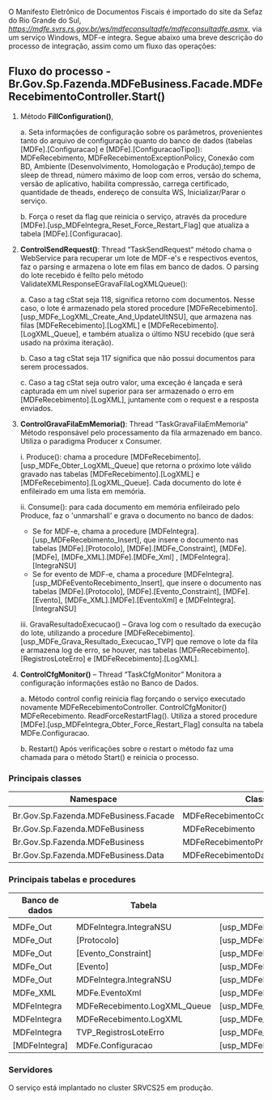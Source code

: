 O Manifesto Eletrônico de Documentos Fiscais é importado do site da Sefaz do Rio Grande do Sul, _https://mdfe.svrs.rs.gov.br/ws/mdfeconsultadfe/mdfeconsultadfe.asmx_, via um serviço Windows, MDF-e integra. Segue abaixo uma breve descrição do processo de integração, assim como um fluxo das operações:
## Fluxo do processo - Br.Gov.Sp.Fazenda.MDFeBusiness.Facade.MDFeRecebimentoController.Start()

1. Método **FillConfiguration()**,

   a. Seta informações de configuração sobre os parâmetros, provenientes tanto do arquivo de configuração quanto do banco de dados (tabelas [MDFe].[Configuracao] e [MDFe].[ConfiguracaoTipo]): MDFeRecebimento, MDFeRecebimentoExceptionPolicy, Conexão com BD, Ambiente (Desenvolvimento, Homologação e Produção),tempo de sleep de thread, número máximo de loop com erros, versão do schema, versão de aplicativo, habilita compressão, carrega certificado, quantidade de theads, endereço de consulta WS, Inicializar/Parar o serviço.
 
   b. Força o reset da flag que reinicia o serviço, através da procedure [MDFe].[usp_MDFeIntegra_Reset_Force_Restart_Flag] que atualiza a tabela [MDFe].[Configuracao].

2. **ControlSendRequest()**: Thread “TaskSendRequest“ método chama o WebService para recuperar um lote de MDF-e's e respectivos eventos, faz o parsing e armazena o lote em filas em banco de dados. O parsing do lote recebido é feilto pelo método ValidateXMLResponseEGravaFilaLogXMLQueue():
 
   a. Caso a tag cStat seja 118, significa retorno com documentos. Nesse caso, o lote é armazenado pela stored procedure [MDFeRecebimento].[usp_MDFe_LogXML_Create_And_UpdateUltNSU], que armazena nas filas [MDFeRecebimento].[LogXML] e [MDFeRecebimento].[LogXML_Queue], e também atualiza o último NSU recebido (que será usado na próxima iteração).

   b. Caso a tag cStat seja 117 significa que não possui documentos para serem processados. 

   c. Caso a tag cStat seja outro valor, uma exceção é lançada e será capturada em um nível superior para ser armazenado o erro em [MDFeRecebimento].[LogXML], juntamente com o request e a resposta enviados.

3. **ControlGravaFilaEmMemoria()**:  Thread “TaskGravaFilaEmMemoria“ Método responsável pelo processamento da fila armazenado em banco. Utiliza o paradigma Producer x Consumer.
 
   i. Produce(): chama a procedure [MDFeRecebimento].[usp_MDFe_Obter_LogXML_Queue] que retorna o próximo lote válido gravado nas tabelas [MDFeRecebimento].[LogXML] e [MDFeRecebimento].[LogXML_Queue]. Cada documento do lote é enfileirado em uma lista em memória.
 
   ii. Consume(): para cada documento em memória enfileirado pelo Produce, faz o 'unmarshall' e grava o documento no banco de dados:
 
      - Se for MDF-e, chama a procedure [MDFeIntegra].[usp_MDFeRecebimento_Insert], que insere o documento nas tabelas [MDFe].[Protocolo], [MDFe].[MDFe_Constraint], [MDFe].[MDFe], [MDFe_XML].[MDFe].[MDFe_Xml] , [MDFeIntegra].[IntegraNSU]
      - Se for evento de MDF-e, chama a procedure [MDFeIntegra].[usp_MDFeEventoRecebimento_Insert], que insere o documento nas tabelas [MDFe].[Protocolo], [MDFe].[Evento_Constraint], [MDFe].[Evento], [MDFe_XML].[MDFe].[EventoXml] e [MDFeIntegra].[IntegraNSU] 
 
   iii. GravaResultadoExecucao() – Grava log com o resultado da execução do lote, utilizando a procedure [MDFeRecebimento].[usp_MDFe_Grava_Resultado_Execucao_TVP] que remove o lote da fila e armazena log de erro, se houver, nas tabelas [MDFeRecebimento].[RegistrosLoteErro] e  [MDFeRecebimento].[LogXML].

4. **ControlCfgMonitor()** – Thread “TaskCfgMonitor” Monitora a configuração informações estão no Banco de Dados.

   a. Método control config reinicia flag forçando o serviço executado novamente MDFeRecebimentoController. ControlCfgMonitor()  MDFeRecebimento. ReadForceRestartFlag(). Utiliza a stored procedure [MDFe].[usp_MDFeIntegra_Obter_Force_Restart_Flag]  consulta na tabela MDFe.Configuracao.
 
   b. Restart() Após verificações sobre o restart o método faz uma chamada para o método Start() e reinicia o processo. 
 
### Principais classes

| **Namespace**                           | **Classe**                       |
|-----------------------------------------|----------------------------------|
|||
| Br.Gov.Sp.Fazenda.MDFeBusiness.Facade   | MDFeRecebimentoController|
| Br.Gov.Sp.Fazenda.MDFeBusiness          | MDFeRecebimento   |
| Br.Gov.Sp.Fazenda.MDFeBusiness          | MDFeRecebimentoProducerEConsumer|
| Br.Gov.Sp.Fazenda.MDFeBusiness.Data     | MDFeRecebimentoData|

### Principais tabelas e procedures

| **Banco de dados**   | **Tabela**            | **Procedure**   |
|----------------------|-----------------------|------------------|
||||
| MDFe_Out   | MDFeIntegra.IntegraNSU| [usp_MDFeEventoRecebimento_Insert] |
| MDFe_Out   | [Protocolo]| [usp_MDFeEventoRecebimento_Insert] |
| MDFe_Out   | [Evento_Constraint]| [usp_MDFeEventoRecebimento_Insert] |
| MDFe_Out   | [Evento]| [usp_MDFeEventoRecebimento_Insert] |
| MDFe_Out   | MDFeIntegra.IntegraNSU| [usp_MDFeEventoRecebimento_Insert] |
| MDFe_XML   | MDFe.EventoXml| [usp_MDFeEventoRecebimento_Insert] |
| MDFeIntegra| MDFeRecebimento.LogXML_Queue| [usp_MDFe_Grava_Resultado_Execucao_TVP] |
| MDFeIntegra   | MDFeRecebimento.LogXML| [usp_MDFe_Grava_Resultado_Execucao_TVP] |
| MDFeIntegra   | TVP_RegistrosLoteErro| [usp_MDFe_Grava_Resultado_Execucao_TVP] |
| [MDFeIntegra]| MDFe.Configuracao| [usp_MDFeIntegra_Obter_Force_Restart_Flag] |

### Servidores

O serviço está implantado no cluster SRVCS25 em produção.